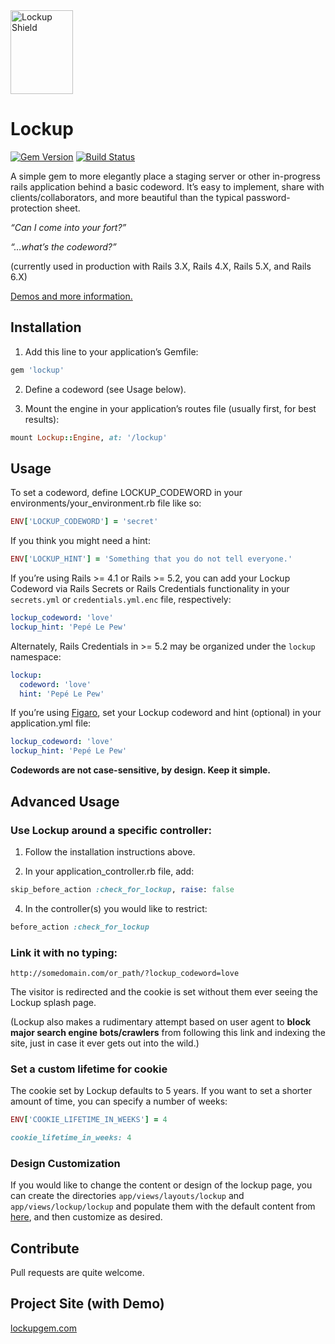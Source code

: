 <img src="http://lockupgem.com/github_host/lockup_mark.png" width="100" height="134" alt="Lockup Shield" />

# Lockup

[![Gem Version](https://badge.fury.io/rb/lockup.svg)](http://badge.fury.io/rb/lockup) [![Build Status](https://travis-ci.org/gblakeman/lockup.svg?branch=master)](https://travis-ci.org/github/gblakeman/lockup)

A simple gem to more elegantly place a staging server or other in-progress rails application behind a basic codeword. It’s easy to implement, share with clients/collaborators, and more beautiful than the typical password-protection sheet.

_“Can I come into your fort?”_

_“…what’s the codeword?”_

(currently used in production with Rails 3.X, Rails 4.X, Rails 5.X, and Rails 6.X)

[Demos and more information.](http://lockupgem.com)

## Installation

1. Add this line to your application’s Gemfile:

```ruby
gem 'lockup'
```

2. Define a codeword (see Usage below).

3. Mount the engine in your application’s routes file (usually first, for best results):

```ruby
mount Lockup::Engine, at: '/lockup'
```

## Usage

To set a codeword, define LOCKUP_CODEWORD in your environments/your_environment.rb file like so:

```ruby
ENV['LOCKUP_CODEWORD'] = 'secret'
```

If you think you might need a hint:

```ruby
ENV['LOCKUP_HINT'] = 'Something that you do not tell everyone.'
```

If you’re using Rails >= 4.1 or Rails >= 5.2, you can add your Lockup Codeword via Rails Secrets or Rails Credentials functionality in your `secrets.yml` or `credentials.yml.enc` file, respectively:

```yml
lockup_codeword: 'love'
lockup_hint: 'Pepé Le Pew'
```

Alternately, Rails Credentials in >= 5.2 may be organized under the `lockup` namespace:

```yml
lockup:
  codeword: 'love'
  hint: 'Pepé Le Pew'
```

If you’re using [Figaro](https://github.com/laserlemon/figaro), set your Lockup codeword and hint (optional) in your application.yml file:

```yml
lockup_codeword: 'love'
lockup_hint: 'Pepé Le Pew'
```

**Codewords are not case-sensitive, by design. Keep it simple.**

## Advanced Usage

### Use Lockup around a specific controller:

1. Follow the installation instructions above.

2. In your application_controller.rb file, add:

```ruby
skip_before_action :check_for_lockup, raise: false
```

4. In the controller(s) you would like to restrict:

```ruby
before_action :check_for_lockup
```

### Link it with no typing:

    http://somedomain.com/or_path/?lockup_codeword=love

The visitor is redirected and the cookie is set without them ever seeing the Lockup splash page.

(Lockup also makes a rudimentary attempt based on user agent to **block major search engine bots/crawlers** from following this link and indexing the site, just in case it ever gets out into the wild.)

### Set a custom lifetime for cookie

The cookie set by Lockup defaults to 5 years. If you want to set a shorter amount of time, you can specify a number of weeks:

```ruby
ENV['COOKIE_LIFETIME_IN_WEEKS'] = 4

cookie_lifetime_in_weeks: 4
```

### Design Customization

If you would like to change the content or design of the lockup page, you can create the directories `app/views/layouts/lockup` and `app/views/lockup/lockup` and populate them with the default content from [here](https://github.com/gblakeman/lockup/tree/master/app/views), and then customize as desired.

## Contribute

Pull requests are quite welcome.

## Project Site (with Demo)

[lockupgem.com](https://lockupgem.com)
